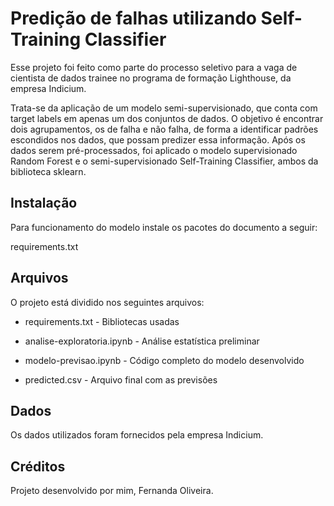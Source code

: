 
# Predição de falhas utilizando Self-Training Classifier

Esse projeto foi feito como parte do processo seletivo para a vaga de cientista de dados trainee no programa de formação Lighthouse, da empresa Indicium.

Trata-se da aplicação de um modelo semi-supervisionado, que conta com target labels em apenas um dos conjuntos de dados. O objetivo é encontrar dois agrupamentos, os de falha e não falha, de forma a identificar padrões escondidos nos dados, que possam predizer essa informação. Após os dados serem pré-processados, foi aplicado o modelo supervisionado Random Forest e o semi-supervisionado Self-Training Classifier, ambos da biblioteca sklearn.



## Instalação

Para funcionamento do modelo instale os pacotes do documento a seguir:

requirements.txt
## Arquivos

O projeto está dividido nos seguintes arquivos:

* requirements.txt - Bibliotecas usadas

* analise-exploratoria.ipynb - Análise estatística preliminar

* modelo-previsao.ipynb - Código completo do modelo desenvolvido

* predicted.csv - Arquivo final com as previsões

## Dados

Os dados utilizados foram fornecidos pela empresa Indicium.
## Créditos

Projeto desenvolvido por mim, Fernanda Oliveira.

